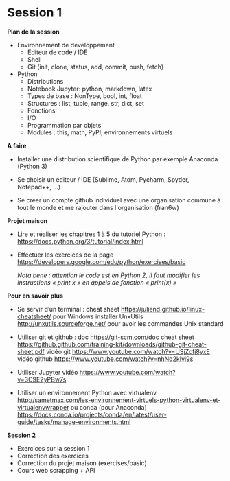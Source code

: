 # Session 1
**Plan de la session**

- Environnement de développement
  - Editeur de code / IDE
  - Shell
  - Git (init, clone, status, add, commit, push, fetch)
- Python
  - Distributions
  - Notebook Jupyter: python, markdown, latex
  - Types de base : NonType, bool, int, float
  - Structures : list, tuple, range, str, dict, set
  - Fonctions
  - I/O
  - Programmation par objets
  - Modules : this, math, PyPI, environnements virtuels



**A faire**

- Installer une distribution scientifique de Python par exemple Anaconda (Python 3)

- Se choisir un éditeur / IDE (Sublime, Atom, Pycharm, Spyder, Notepad++, ...)

- Se créer un compte github individuel avec une organisation commune à tout le monde et me rajouter dans l'organisation (fran6w)

  

**Projet maison**

- Lire et réaliser les chapitres 1 à 5 du tutoriel Python : https://docs.python.org/3/tutorial/index.html

- Effectuer les exercices de la page https://developers.google.com/edu/python/exercises/basic

  *Nota bene : attention le code est en Python 2, il faut modifier les instructions « print x » en appels de fonction « print(x) »*



**Pour en savoir plus**

- Se servir d’un terminal : cheat sheet  https://juliend.github.io/linux-cheatsheet/ pour Windows installer UnxUtils http://unxutils.sourceforge.net/ pour avoir les commandes Unix standard

- Utiliser git et github : doc https://git-scm.com/doc cheat sheet https://github.github.com/training-kit/downloads/github-git-cheat-sheet.pdf vidéo git https://www.youtube.com/watch?v=USjZcfj8yxE vidéo github https://www.youtube.com/watch?v=nhNq2kIvi9s

- Utiliser Jupyter vidéo https://www.youtube.com/watch?v=3C9E2yPBw7s

- Utiliser un environnement Python avec virtualenv http://sametmax.com/les-environnement-virtuels-python-virtualenv-et-virtualenvwrapper  ou conda (pour Anaconda) https://docs.conda.io/projects/conda/en/latest/user-guide/tasks/manage-environments.html 




**Session 2**

- Exercices sur la session 1
- Correction des exercices
- Correction du projet maison (exercises/basic)
- Cours web scrapping + API

